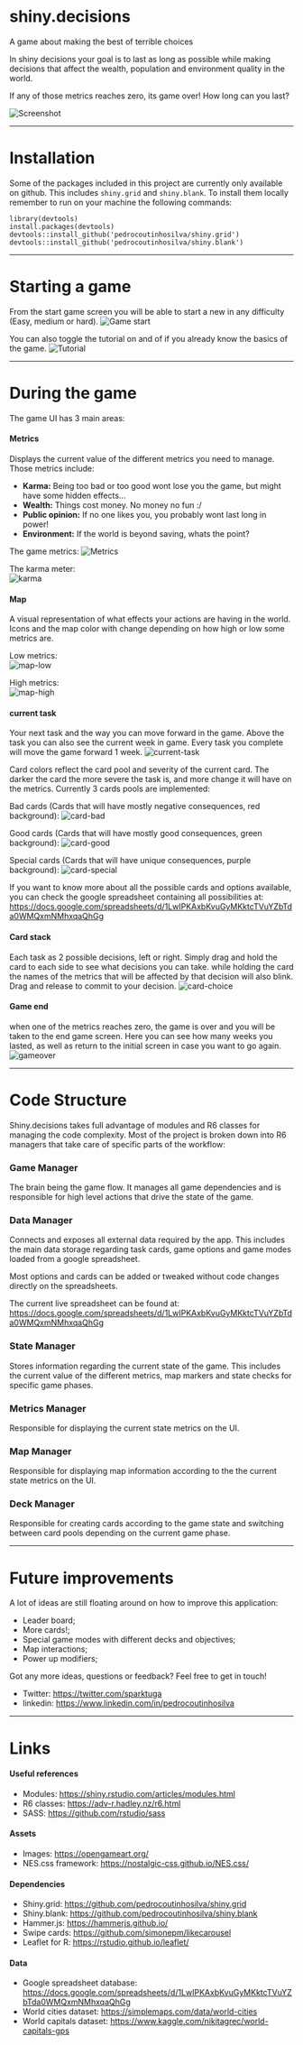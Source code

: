 # shiny.decisions
A game about making the best of terrible choices

In shiny decisions your goal is to last as long as possible while making decisions that affect the wealth, population and environment quality in the world.

If any of those metrics reaches zero, its game over! How long can you last?

![Screenshot](screenshots/shiny-decisions-large.png "Game screen")

---

# Installation
Some of the packages included in this project are currently only available on github. This includes `shiny.grid` and `shiny.blank`. To install them locally remember to run on your machine the following commands:

```
library(devtools)
install.packages(devtools)
devtools::install_github('pedrocoutinhosilva/shiny.grid')
devtools::install_github('pedrocoutinhosilva/shiny.blank')
```

---

# Starting a game
From the start game screen you will be able to start a new in any difficulty (Easy, medium or hard).
![Game start](screenshots/startscreen.png "Game start")

You can also toggle the tutorial on and of if you already know the basics of the game.
![Tutorial](screenshots/restartingtutorial.gif "Tutorial")

---

# During the game
The game UI has 3 main areas:

#### Metrics
Displays the current value of the different metrics you need to manage. Those metrics include:
- **Karma:** Being too bad or too good wont lose you the game, but might have some hidden effects...
- **Wealth:** Things cost money. No money no fun :/
- **Public opinion:** If no one likes you, you probably wont last long in power!
- **Environment:** If the world is beyond saving, whats the point?

The game metrics:
![Metrics](screenshots/metrics.png "Metrics")

The karma meter:  
![karma](screenshots/karma.png "karma")

#### Map
A visual representation of what effects your actions are having in the world. Icons and the map color with change depending on how high or low some metrics are.

Low metrics:  
![map-low](screenshots/map-low.png "map-low")

High metrics:  
![map-high](screenshots/map-high.png "map-high")


#### current task
Your next task and the way you can move forward in the game. Above the task you can also see the current week in game. Every task you complete will move the game forward 1 week.
![current-task](screenshots/current-task.png "current-task")

Card colors reflect the card pool and severity of the current card. The darker the card the more severe the task is, and more change it will have on the metrics. Currently 3 cards pools are implemented:

Bad cards (Cards that will have mostly negative consequences, red background):
![card-bad](screenshots/card-bad.png "card-bad")

Good cards (Cards that will have mostly good consequences, green background):
![card-good](screenshots/card-good.png "card-good")

Special cards (Cards that will have unique consequences, purple background):
![card-special](screenshots/card-special.png "card-special")

If you want to know more about all the possible cards and options available, you can check the google spreadsheet containing all possibilities at:  
https://docs.google.com/spreadsheets/d/1LwIPKAxbKvuGyMKktcTVuYZbTda0WMQxmNMhxqaQhGg

#### Card stack
Each task as 2 possible decisions, left or right. Simply drag and hold the card to each side to see what decisions you can take. while holding the card the names of the metrics that will be affected by that decision will also blink. Drag and release to commit to your decision.
![card-choice](screenshots/card-choice.gif "card-choice")

#### Game end
when one of the metrics reaches zero, the game is over and you will be taken to the end game screen. Here you can see how many weeks you lasted, as well as return to the initial screen in case you want to go again.
![gameover](screenshots/gameover.gif "gameover")

---

# Code Structure
Shiny.decisions takes full advantage of modules and R6 classes for managing the code complexity.
Most of the project is broken down into R6 managers that take care of specific parts of the workflow:

### Game Manager
The brain being the game flow. It manages all game dependencies and is responsible for high level actions that drive the state of the game.

### Data Manager
Connects and exposes all external data required by the app. This includes the main data storage regarding task cards, game options and game modes loaded from a google spreadsheet.

Most options and cards can be added or tweaked without code changes directly on the spreadsheets.

The current live spreadsheet can be found at:
https://docs.google.com/spreadsheets/d/1LwIPKAxbKvuGyMKktcTVuYZbTda0WMQxmNMhxqaQhGg

### State Manager
Stores information regarding the current state of the game. This includes the current value of the different metrics, map markers and state checks for specific game phases.

### Metrics Manager
Responsible for displaying the current state metrics on the UI.

### Map Manager
Responsible for displaying map information according to the the current state metrics on the UI.

### Deck Manager
Responsible for creating cards according to the game state and switching between card pools depending on the current game phase.

---

# Future improvements
A lot of ideas are still floating around on how to improve this application:

 - Leader board;
 - More cards!;
 - Special game modes with different decks and objectives;
 - Map interactions;
 - Power up modifiers;

Got any more ideas, questions or feedback? Feel free to get in touch!
 - Twitter: https://twitter.com/sparktuga
 - linkedin: https://www.linkedin.com/in/pedrocoutinhosilva

---

# Links
#### Useful references
 - Modules: https://shiny.rstudio.com/articles/modules.html
 - R6 classes: https://adv-r.hadley.nz/r6.html
 - SASS: https://github.com/rstudio/sass

#### Assets
 - Images: https://opengameart.org/
 - NES.css framework: https://nostalgic-css.github.io/NES.css/

#### Dependencies
 - Shiny.grid: https://github.com/pedrocoutinhosilva/shiny.grid
 - Shiny.blank: https://github.com/pedrocoutinhosilva/shiny.blank
 - Hammer.js: https://hammerjs.github.io/
 - Swipe cards: https://github.com/simonepm/likecarousel
 - Leaflet for R: https://rstudio.github.io/leaflet/

#### Data
 - Google spreadsheet database: https://docs.google.com/spreadsheets/d/1LwIPKAxbKvuGyMKktcTVuYZbTda0WMQxmNMhxqaQhGg
 - World cities dataset: https://simplemaps.com/data/world-cities
 - World capitals dataset: https://www.kaggle.com/nikitagrec/world-capitals-gps
